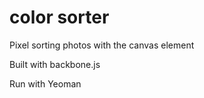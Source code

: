 color sorter
============

Pixel sorting photos with the canvas element

Built with backbone.js

Run with Yeoman